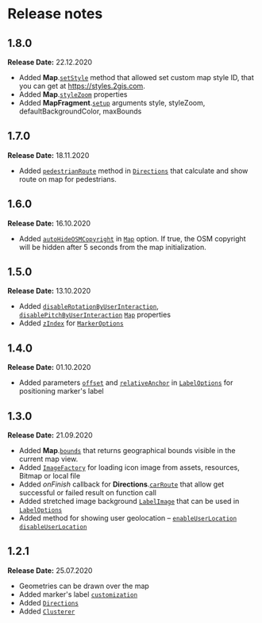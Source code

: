 # Release notes

## 1.8.0

**Release Date:** 22.12.2020

* Added **Map**.[`setStyle`](/en/android/webgl/maps/reference/Map#nav-lvl1--setStyle) method that allowed set custom map style ID, that you can get at <https://styles.2gis.com>.
* Added **Map**.[`styleZoom`](/en/android/webgl/maps/reference/Map#nav-lvl1--styleZoom) properties
* Added **MapFragment**.[`setup`](/en/android/webgl/maps/reference/MapFragment#nav-lvl1--setup) arguments style, styleZoom, defaultBackgroundColor, maxBounds

## 1.7.0

**Release Date:** 18.11.2020

* Added [`pedestrianRoute`](/en/android/webgl/maps/reference/Directions#nav-lvl2--pedestrianRoute) method in [`Directions`](/en/android/webgl/maps/reference/Directions) that calculate and show route on map for pedestrians.

## 1.6.0

**Release Date:** 16.10.2020

* Added [`autoHideOSMCopyright`](/en/android/webgl/maps/reference/Map#nav-lvl2--autoHideOSMCopyright) in [`Map`](/en/android/webgl/maps/reference/Map) option. If true, the OSM copyright will be hidden after 5 seconds from the map initialization.

## 1.5.0

**Release Date:** 13.10.2020

* Added [`disableRotationByUserInteraction`](/en/android/webgl/maps/reference/Map#nav-lvl2--disableRotationByUserInteraction), [`disablePitchByUserInteraction`](/en/android/webgl/maps/reference/Map#nav-lvl2--disablePitchByUserInteraction) [`Map`](/en/android/webgl/maps/reference/Map) properties
* Added [`zIndex`](en/android/webgl/maps/reference/MarkerOptions#nav-lvl2--zIndex)  for [`MarkerOptions`](/en/android/webgl/maps/reference/MarkerOptions)

## 1.4.0

**Release Date:** 01.10.2020

* Added parameters [`offset`](/en/android/webgl/maps/reference/LabelOptions#nav-lvl2--offset) and [`relativeAnchor`](/en/android/webgl/maps/reference/LabelOptions#nav-lvl2--relativeAnchor) in [`LabelOptions`](en/android/webgl/maps/reference/LabelOptions) for positioning marker's label

## 1.3.0

**Release Date:** 21.09.2020

* Added **Map**.[`bounds`](/en/android/webgl/maps/reference/Map#nav-lvl2--bounds) that returns geographical bounds visible in the current map view.
* Added [`ImageFactory`](/en/android/webgl/maps/reference/ImageFactory) for loading icon image from assets, resources, Bitmap or local file
* Added _onFinish_ callback for **Directions**.[`carRoute`](/en/android/webgl/maps/reference/Directions#nav-lvl2--carRoute) that allow get successful or failed result on function call
* Added stretched image background [`LabelImage`](/en/android/webgl/maps/reference/LabelImage) that can be used in [`LabelOptions`](en/android/webgl/maps/reference/LabelOptions)
* Added method for showing user geolocation – [`enableUserLocation`](/en/android/webgl/maps/reference/Map#nav-lvl2--enableUserLocation) [`disableUserLocation`](/en/android/webgl/maps/reference/Map#nav-lvl2--disableUserLocation)

## 1.2.1

**Release Date:** 25.07.2020

* Geometries can be drawn over the map
* Added marker's label [`customization`](/en/android/webgl/maps/reference/LabelOptions)
* Added [`Directions`](/en/android/webgl/maps/reference/Directions)
* Added [`Clusterer`](/en/android/webgl/maps/reference/Clusterer)

